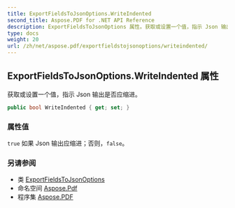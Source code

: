 ```yaml
---
title: ExportFieldsToJsonOptions.WriteIndented
second_title: Aspose.PDF for .NET API Reference
description: ExportFieldsToJsonOptions 属性。获取或设置一个值，指示 Json 输出是否应缩进
type: docs
weight: 20
url: /zh/net/aspose.pdf/exportfieldstojsonoptions/writeindented/
---
```

## ExportFieldsToJsonOptions.WriteIndented 属性

获取或设置一个值，指示 Json 输出是否应缩进。

```csharp
public bool WriteIndented { get; set; }
```

### 属性值

`true` 如果 Json 输出应缩进；否则，`false`。

### 另请参阅

* 类 [ExportFieldsToJsonOptions](../)
* 命名空间 [Aspose.Pdf](../../../aspose.pdf/)
* 程序集 [Aspose.PDF](../../../)